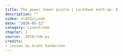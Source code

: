 ```yaml
---
title: The power tower puzzle | Lockdown math ep. 8
description: ""
video: elQVZLLiod4
date: "2020-05-12"
category: Livestream
chapter: 3
source: _2020/ldm.py
credits:
- Lesson by Grant Sanderson
---
```

